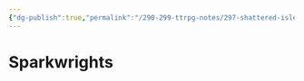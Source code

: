 ```yaml
---
{"dg-publish":true,"permalink":"/290-299-ttrpg-notes/297-shattered-isles/14-factions/sparkwrights/"}
---
```



# Sparkwrights